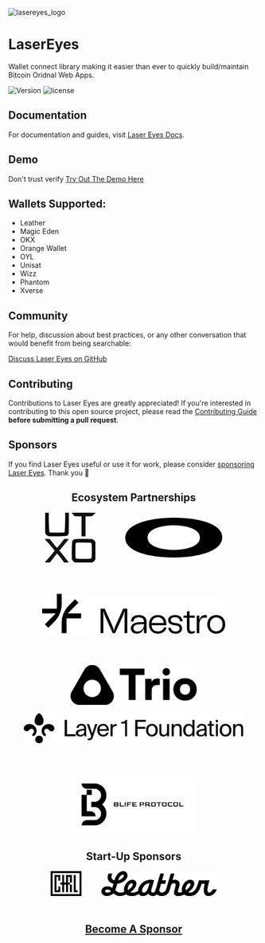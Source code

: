 ![lasereyes_logo](./.github/assets/lasereyes.png)

# LaserEyes

Wallet connect library making it easier than ever to quickly build/maintain Bitcoin Oridnal Web Apps.

![Version](https://img.shields.io/npm/v/@omnisat/lasereyes)
![license](https://img.shields.io/github/license/omnisat/lasereyes.svg?style=flat-square)

## Documentation

For documentation and guides, visit [Laser Eyes Docs](https://lasereyes.build/).

## Demo

Don't trust verify [Try Out The Demo Here](https://demo.lasereyes.build)

## Wallets Supported:

- Leather
- Magic Eden
- OKX
- Orange Wallet
- OYL
- Unisat
- Wizz
- Phantom
- Xverse


## Community

For help, discussion about best practices, or any other conversation that would benefit from being searchable:

[Discuss Laser Eyes on GitHub](https://github.com/omnisat/lasereyes/discussions)

## Contributing

Contributions to Laser Eyes are greatly appreciated! If you're interested in contributing to this open source project, please read the [Contributing Guide](https://www.lasereyes.build/docs/contributing) **before submitting a pull request**.

## Sponsors

If you find Laser Eyes useful or use it for work, please consider [sponsoring Laser Eyes](https://github.com/sponsors/omnisat). Thank you 🙏

<h2 style="text-align: center;">Ecosystem Partnerships</h2>
<p style="display: flex; justify-content: center; align-items: center; gap: 60px; flex-wrap: wrap;">
  <a href="https://www.utxo.management/" rel="nofollow">
    <picture>
      <source media="(prefers-color-scheme: dark)" srcset="https://raw.githubusercontent.com/omnisat/lasereyes-mono/dev/.github/assets/utxo-light.svg">
      <img alt="UTXO Management" src="https://raw.githubusercontent.com/omnisat/lasereyes-mono/dev/.github/assets/utxo-dark.svg" width="auto" height="100">
    </picture>
  </a>
  <a href="https://www.oyl.io/" rel="nofollow">
    <picture>
      <source media="(prefers-color-scheme: dark)" srcset="https://raw.githubusercontent.com/omnisat/lasereyes-mono/dev/.github/assets/oyl-light.svg">
      <img alt="OYL" src="https://raw.githubusercontent.com/omnisat/lasereyes-mono/dev/.github/assets/oyl-dark.svg" width="auto" height="80">
    </picture>
  </a>
  <a href="https://www.gomaestro.org/" rel="nofollow">
    <picture>
      <source media="(prefers-color-scheme: dark)" srcset="https://raw.githubusercontent.com/omnisat/lasereyes-mono/dev/.github/assets/maestro-light.svg">
      <img alt="Maestro" src="https://raw.githubusercontent.com/omnisat/lasereyes-mono/dev/.github/assets/maestro-dark.svg" width="auto" height="80">
    </picture>
  </a>
  <a href="https://www.trio.xyz" rel="nofollow">
    <picture>
      <source media="(prefers-color-scheme: dark)" srcset="https://raw.githubusercontent.com/omnisat/lasereyes-mono/dev/.github/assets/trio-light.svg">
      <img alt="Trio" src="https://raw.githubusercontent.com/omnisat/lasereyes-mono/dev/.github/assets/trio-dark.svg" width="auto" height="80">
    </picture>
  </a>
</p>
<p style="display: flex; justify-content: center; align-items: center; gap: 60px; flex-wrap: wrap;">
  <a href="https://l1f.io/" rel="nofollow">
    <picture>
      <source media="(prefers-color-scheme: dark)" srcset="https://raw.githubusercontent.com/omnisat/lasereyes-mono/dev/.github/assets/l1f-light.svg">
      <img alt="L1F" src="https://raw.githubusercontent.com/omnisat/lasereyes-mono/dev/.github/assets/l1f_dark.svg" width="auto" height="60">
    </picture>
  </a>
  <a href="https://x.com/BLIFEProtocol" rel="nofollow">
    <picture>
      <source media="(prefers-color-scheme: dark)" srcset="https://raw.githubusercontent.com/omnisat/lasereyes-mono/dev/.github/assets/blife-light.svg">
      <img alt="BLIFE" src="https://raw.githubusercontent.com/omnisat/lasereyes-mono/dev/.github/assets/blife-dark.svg" width="auto" height="120">
    </picture>
  </a>
</p>

<h2 style="text-align: center;">Start-Up Sponsors</h2>
<p style="display: flex; justify-content: center; align-items: center; gap: 40px; flex-wrap: wrap;">
  <a href="https://www.seizectrl.io/" rel="nofollow">
    <picture>
      <source media="(prefers-color-scheme: dark)" srcset="https://raw.githubusercontent.com/omnisat/lasereyes-mono/dev/.github/assets/ctrl-light.svg">
      <img alt="Seize CTRL" src="https://raw.githubusercontent.com/omnisat/lasereyes-mono/dev/.github/assets/ctrl-dark.svg" width="auto" height="50">
    </picture>
  </a>
  <a href="https://leather.io/" rel="nofollow">
    <picture>
      <source media="(prefers-color-scheme: dark)" srcset="https://raw.githubusercontent.com/omnisat/lasereyes-mono/dev/.github/assets/leather-light.svg">
      <img alt="Leather" src="https://raw.githubusercontent.com/omnisat/lasereyes-mono/dev/.github/assets/leather-dark.svg" width="auto" height="50">
    </picture>
  </a>
</p>
<br>

<h4 style="text-align: center; font-size: 1.5em; margin-top: 20px; margin-bottom: 20px;">
  <a href="https://github.com/sponsors/omnisat">Become A Sponsor</a>
</h4>

